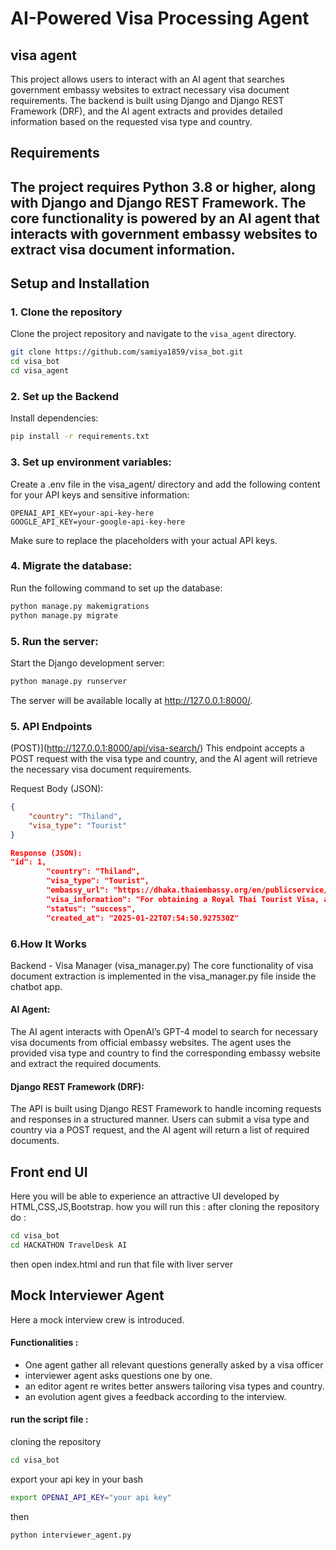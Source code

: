 # AI-Powered Visa Processing Agent

## visa agent
This project allows users to interact with an AI agent that searches government embassy websites to extract necessary visa document requirements. The backend is built using Django and Django REST Framework (DRF), and the AI agent extracts and provides detailed information based on the requested visa type and country.

## Requirements
The project requires Python 3.8 or higher, along with Django and Django REST Framework. The core functionality is powered by an AI agent that interacts with government embassy websites to extract visa document information.
---

## Setup and Installation

### 1. Clone the repository

Clone the project repository and navigate to the `visa_agent` directory.

```bash
git clone https://github.com/samiya1859/visa_bot.git
cd visa_bot
cd visa_agent
```
### 2. Set up the Backend
Install dependencies:
```bash
pip install -r requirements.txt
```
### 3. Set up environment variables:
Create a .env file in the visa_agent/ directory and add the following content for your API keys and sensitive information:

```plaintext
OPENAI_API_KEY=your-api-key-here
GOOGLE_API_KEY=your-google-api-key-here
```
Make sure to replace the placeholders with your actual API keys.

### 4. Migrate the database:
Run the following command to set up the database:

```bash
python manage.py makemigrations
python manage.py migrate
```
### 5. Run the server:
Start the Django development server:

```bash
python manage.py runserver
```
The server will be available locally at http://127.0.0.1:8000/.

### 5. API Endpoints
 (POST)](http://127.0.0.1:8000/api/visa-search/)
This endpoint accepts a POST request with the visa type and country, and the AI agent will retrieve the necessary visa document requirements.

Request Body (JSON):
```json
{
    "country": "Thiland",
    "visa_type": "Tourist"
}

Response (JSON):
"id": 1,
        "country": "Thiland",
        "visa_type": "Tourist",
        "embassy_url": "https://dhaka.thaiembassy.org/en/publicservice/tourist-visa-tr?page=5d83296315e39c2540006a6c&menu=5d83296315e39c2540006a6d",
        "visa_information": "For obtaining a Royal Thai Tourist Visa, applicants must carefully prepare and submit the required documentation. Below is a clear and organized presentation of the necessary documents and important instructions:\n\n1. **Required Documents:**\n   - **Completed Visa Application Form:** Fill out the form accurately with all required details.\n   - **Passport:** Ensure your passport is valid for at least six ..........
        "status": "success",
        "created_at": "2025-01-22T07:54:50.927530Z"
```

### 6.How It Works
Backend - Visa Manager (visa_manager.py)
The core functionality of visa document extraction is implemented in the visa_manager.py file inside the chatbot app.

#### AI Agent:

The AI agent interacts with OpenAI’s GPT-4 model to search for necessary visa documents from official embassy websites.
The agent uses the provided visa type and country to find the corresponding embassy website and extract the required documents.
#### Django REST Framework (DRF):

The API is built using Django REST Framework to handle incoming requests and responses in a structured manner.
Users can submit a visa type and country via a POST request, and the AI agent will return a list of required documents.


## Front end UI 
Here you will be able to experience an attractive UI developed by HTML,CSS,JS,Bootstrap.
how you will run this : 
after cloning the repository do : 
```bash
cd visa_bot
cd HACKATHON TravelDesk AI
```
then open index.html and run that file with liver server


## Mock Interviewer Agent
Here a mock interview crew is introduced.

#### Functionalities :
- One agent gather all relevant questions generally asked by a visa officer
- interviewer agent asks questions one by one.
- an editor agent re writes better answers tailoring visa types and country.
- an evolution agent gives a feedback according to the interview.

#### run the script file :
cloning the repository 
```bash
cd visa_bot
```
export your api key in your bash 
```bash
export OPENAI_API_KEY="your api key"
```
then
```bash
python interviewer_agent.py
```


